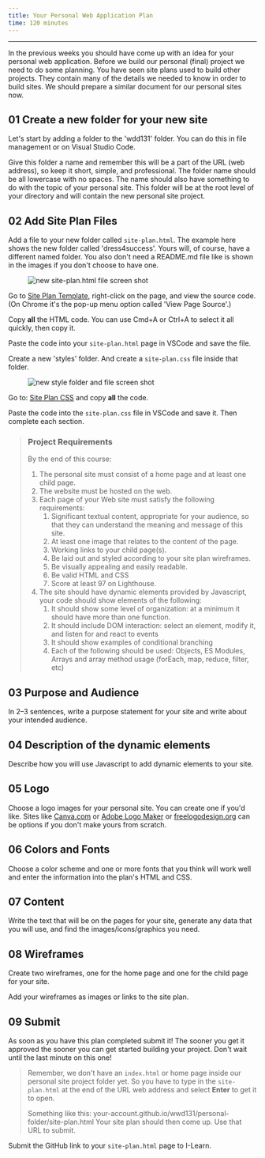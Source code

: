 ```yaml
---
title: Your Personal Web Application Plan
time: 120 minutes
---
```


- - -

In the previous weeks you should have come up with an idea for your personal web application. Before we build our personal (final) project we need to do some planning. You have seen site plans used to build other projects. They contain many of the details we needed to know in order to build sites. We should prepare a similar document for our personal sites now.

## **01** Create a new folder for your new site

Let's start by adding a folder to the 'wdd131' folder. You can do this in file management or on Visual Studio Code.

Give this folder a name and remember this will be a part of the URL (web address), so keep it short, simple, and professional. The folder name should be all lowercase with no spaces. The name should also have something to do with the topic of your personal site. This folder will be at the root level of your directory and will contain the new personal site project.

## **02** Add Site Plan Files

Add a file to your new folder called `site-plan.html`. The example here shows the new folder called 'dress4success'. Yours will, of course, have a different named folder. You also don't need a README.md file like is shown in the images if you don't choose to have one.

<figure>
<img
src="https://byui-wdd.github.io/wdd130/images/w07/new_file.png"
alt="new site-plan.html file screen shot"
/>
</figure>

Go to [Site Plan Template](/examples/site-plan.html), right-click on the page, and view the source code. (On Chrome it's the pop-up menu option called 'View Page Source'.)

Copy **all** the HTML code. You can use Cmd+A or Ctrl+A to select it all quickly, then copy it.

Paste the code into your `site-plan.html` page in VSCode and save the file.

Create a new 'styles' folder. And create a `site-plan.css` file inside that folder.

<figure>
<img
src="https://byui-wdd.github.io/wdd130/images/w07/new_css.png"
alt="new style folder and file screen shot"
/>
</figure>

Go to: [Site Plan CSS](/examples/site-plan.css) and copy **all** the code.

Paste the code into the `site-plan.css` file in VSCode and save it. Then complete each section.

> ### Project Requirements
>
>By the end of this course:
>
>1. The personal site must consist of a home page and at least one child page.
>2. The website must be hosted on the web.
>3. Each page of your Web site must satisfy the following requirements:
>    1. Significant textual content, appropriate for your audience, so that they can understand the meaning and message of this site.
>    2. At least one image that relates to the content of the page.
>    3. Working links to your child page(s).
>    4. Be laid out and styled according to your site plan wireframes.
>    5. Be visually appealing and easily readable.
>    6. Be valid HTML and CSS
>    7. Score at least 97 on Lighthouse.
>4. The site should have dynamic elements provided by Javascript, your code should show elements of the following:
>    1. It should show some level of organization: at a minimum it should have more than one function.
>    2. It should include DOM interaction: select an element, modify it, and listen for and react to events
>    3. It should show examples of conditional branching
>    4. Each of the following should be used: Objects, ES Modules, Arrays and array method usage (forEach, map, reduce, filter, etc)

## **03** Purpose and Audience

In 2–3 sentences, write a purpose statement for your site and write about your intended audience.

## **04** Description of the dynamic elements

Describe how you will use Javascript to add dynamic elements to your site.

## **05** Logo

Choose a logo images for your personal site. You can create one if you'd like. Sites like
[Canva.com](https://www.canva.com/create/logos/) or [Adobe Logo Maker](https://www.adobe.com/express/create/logo) or [freelogodesign.org](https://www.freelogodesign.org/) can be options if you don't make yours from scratch.

## **06** Colors and Fonts

Choose a color scheme and one or more fonts that you think will work well and enter the information into the plan's HTML and CSS.

## **07** Content

Write the text that will be on the pages for your site, generate any data that you will use, and find the images/icons/graphics you need.

## **08** Wireframes

Create two wireframes, one for the home page and one for the child page for your site.

Add your wireframes as images or links to the site plan.

## **09** Submit

As soon as you have this plan completed submit it!  The sooner you get it approved the sooner you can get started building your project. Don't wait until the last minute on this one!

>Remember, we don't have an `index.html` or home page inside our personal site project folder yet. So you have to type in the `site-plan.html` at the end of the URL web address and select **Enter** to get it to open.
>
>Something like this: your-account.github.io/wwd131/personal-folder/site-plan.html
>Your site plan should then come up. Use that URL to submit.

Submit the GitHub link to your `site-plan.html` page to I-Learn.
